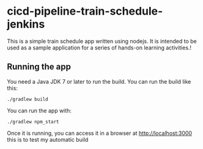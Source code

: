 # cicd-pipeline-train-schedule-jenkins

This is a simple train schedule app written using nodejs. It is intended to be used as a sample application for a series of hands-on learning activities.!

## Running the app

You need a Java JDK 7 or later to run the build. You can run the build like this:

    ./gradlew build

You can run the app with:

    ./gradlew npm_start

Once it is running, you can access it in a browser at [http://localhost:3000](http://localhost:3000)
this is to test my automatic build
